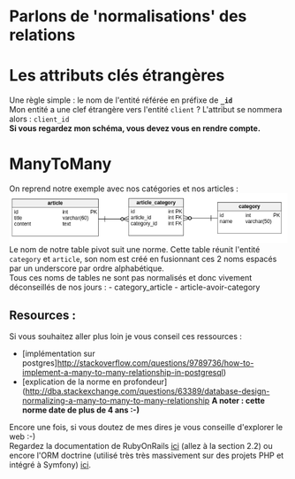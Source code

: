 # Parlons de 'normalisations' des relations

# Les attributs clés étrangères
Une règle simple : le nom de l'entité référée en préfixe de **`_id`** <br />
Mon entité a une clef étrangère vers l'entité `client` ? L'attribut se nommera alors : `client_id` <br />
**Si vous regardez mon schéma, vous devez vous en rendre compte.**

# ManyToMany
On reprend notre exemple avec nos catégories et nos articles : <br />
![relationship](./img/article-category.png) <br />
Le nom de notre table pivot suit une norme.
Cette table réunit l'entité `category` et `article`, son nom est créé en fusionnant ces 2 noms espacés par un underscore par ordre alphabétique. <br />
Tous ces noms de tables ne sont pas normalisés et donc vivement déconseillés de nos jours :
	- category_article
	- article-avoir-category
<br /> 
## Resources :
Si vous souhaitez aller plus loin je vous conseil ces ressources :
- [implémentation sur postgres]http://stackoverflow.com/questions/9789736/how-to-implement-a-many-to-many-relationship-in-postgresql)
- [explication de la norme en profondeur](http://dba.stackexchange.com/questions/63389/database-design-normalizing-a-many-to-many-to-many-relationship
**A noter : cette norme date de plus de 4 ans :-)** <br />

Encore une fois, si vous doutez de mes dires je vous conseille d'explorer le web :-) <br />
Regardez la documentation de RubyOnRails [ici](http://guides.rubyonrails.org/active_record_basics.html) (allez à la section 2.2) ou encore l'ORM doctrine (utilisé très très massivement sur des projets PHP et intégré à Symfony) [ici](http://docs.doctrine-project.org/projects/doctrine1/en/latest/en/manual/defining-models.html#relationships). <br />